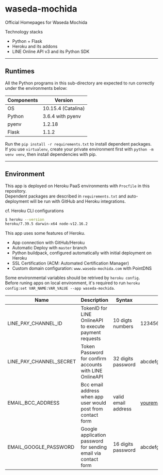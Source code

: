 # waseda-mochida

Official Homepages for Waseda Mochida  

Technology stacks  

- Python + Flask
- Heroku and its addons
- LINE Online API v3 and its Python SDK

***

## Runtimes

All the Python programs in this sub-directory are expected to run correctly under the environments below:  

| Components | Version |
| --- | --- |
| OS | 10.15.4 (Catalina) |
| Python | 3.6.4 with pyenv |
| pyenv | 1.2.18 |
| Flask | 1.1.2 |

Run the `pip install -r requirements.txt` to install dependent packages.  
If you use `virtualenv`, create your private environment first with `python -m venv venv`, then install dependencies with pip.  

***

## Environment

This app is deployed on Heroku PaaS environments with `Procfile` in this repository.  
Dependent packages are described in `requirements.txt` and auto-deployment will be run with GitHub and Heroku integrations.  

cf. Heroku CLI configurations  

```bash
$ heroku --version
heroku/7.39.5 darwin-x64 node-v12.16.2
```

This app uses some features of Heroku.  

- App connection with GitHub/Heroku
- Automatic Deploy with `master` branch
- Python buildpack, configured automatically with initial deployment on Heroku
- SSL Certification (ACM: Automated Certification Manager)
- Custom domain configuration: `www.waseda-mochida.com` with PointDNS

Some environmental variables should be retrived by `heroku config`.  
Before runing apps on local environment, it's required to run `heroku config:set VAR_NAME:VAR_VALUE --app waseda-mochida`.  

| Name | Description | Syntax | Example value |
| --- | --- | --- | --- |
| LINE_PAY_CHANNEL_ID | TokenID for LINE OnlineAPI to execute payment requests | 10 digts numbers | 1234567890 |
| LINE_PAY_CHANNEL_SECRET | Token Password for confirm accounts with LINE OnlineAPI | 32 digits password | abcdefghijklmnopqrstuvwxyz123456 |
| EMAIL_BCC_ADDRESS | Bcc email address when app user would post from contact form | valid email address | youremailaddress@example.com |
| EMAIL_GOOGLE_PASSWORD | Google application password for sending email via contact form | 16 digits password | abcdefghijkl |
